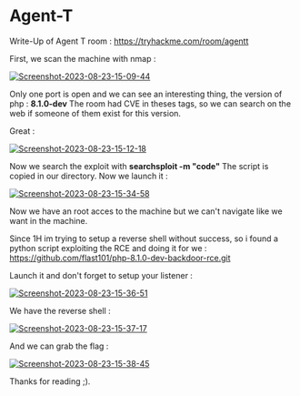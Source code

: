 
# Agent-T
Write-Up of Agent T room : https://tryhackme.com/room/agentt

First, we scan the machine with nmap :

<a href="https://imgbb.com/"><img src="https://i.ibb.co/S5MSZJK/Screenshot-2023-08-23-15-09-44.png" alt="Screenshot-2023-08-23-15-09-44" border="0"></a>

Only one port is open and we can see an interesting thing, the version of php : __8.1.0-dev__
The room had CVE in theses tags, so we can search on the web if someone of them exist for this version.

Great : 

<a href="https://ibb.co/RgLVJxS"><img src="https://i.ibb.co/NFwHG83/Screenshot-2023-08-23-15-12-18.png" alt="Screenshot-2023-08-23-15-12-18" border="0"></a>

Now we search the exploit with __searchsploit -m "code"__
The script is copied in our directory.
Now we launch it :

<a href="https://imgbb.com/"><img src="https://i.ibb.co/qCJxvPd/Screenshot-2023-08-23-15-34-58.png" alt="Screenshot-2023-08-23-15-34-58" border="0"></a>

Now we have an root acces to the machine but we can't navigate like we want in the machine.

Since 1H im trying to setup a reverse shell without success, so i found a python script exploiting the RCE and doing it for we : https://github.com/flast101/php-8.1.0-dev-backdoor-rce.git

Launch it and don't forget to setup your listener :

<a href="https://imgbb.com/"><img src="https://i.ibb.co/Vv7MBzL/Screenshot-2023-08-23-15-36-51.png" alt="Screenshot-2023-08-23-15-36-51" border="0"></a>

We have the reverse shell :

<a href="https://imgbb.com/"><img src="https://i.ibb.co/0Y88PRH/Screenshot-2023-08-23-15-37-17.png" alt="Screenshot-2023-08-23-15-37-17" border="0"></a>

And we can grab the flag :

<a href="https://imgbb.com/"><img src="https://i.ibb.co/x5SDj5z/Screenshot-2023-08-23-15-38-45.png" alt="Screenshot-2023-08-23-15-38-45" border="0"></a>

Thanks for reading ;).
